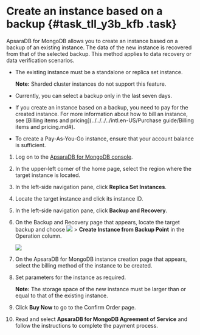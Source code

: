 # Create an instance based on a backup {#task_tll_y3b_kfb .task}

ApsaraDB for MongoDB allows you to create an instance based on a backup of an existing instance. The data of the new instance is recovered from that of the selected backup. This method applies to data recovery or data verification scenarios.

-   The existing instance must be a standalone or replica set instance.

    **Note:** Sharded cluster instances do not support this feature.

-   Currently, you can select a backup only in the last seven days.
-   If you create an instance based on a backup, you need to pay for the created instance. For more information about how to bill an instance, see [Billing items and pricing](../../../../intl.en-US/Purchase guide/Billing items and pricing.md#).
-   To create a Pay-As-You-Go instance, ensure that your account balance is sufficient.

1.  Log on to the [ApsaraDB for MongoDB console](https://mongodb.console.aliyun.com/#/mongodb/list).
2.  In the upper-left corner of the home page, select the region where the target instance is located.
3.  In the left-side navigation pane, click **Replica Set Instances**.
4.  Locate the target instance and click its instance ID.
5.  In the left-side navigation pane, click **Backup and Recovery**.
6.  On the Backup and Recovery page that appears, locate the target backup and choose **![](http://static-aliyun-doc.oss-cn-hangzhou.aliyuncs.com/assets/img/6723/155618027513851_en-US.png)** \> **Create Instance from Backup Point** in the Operation column. 

    ![](http://static-aliyun-doc.oss-cn-hangzhou.aliyuncs.com/assets/img/6723/155618027513850_en-US.png)

7.  On the ApsaraDB for MongoDB instance creation page that appears, select the billing method of the instance to be created.
8.  Set parameters for the instance as required. 

    **Note:** The storage space of the new instance must be larger than or equal to that of the existing instance.

9.  Click **Buy Now** to go to the Confirm Order page.
10. Read and select **ApsaraDB for MongoDB Agreement of Service** and follow the instructions to complete the payment process.

